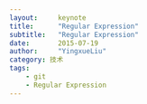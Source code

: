 ```yaml
---
layout:     keynote
title:      "Regular Expression"
subtitle:   "Regular Expression"
date:       2015-07-19
author:     "YingxueLiu"
category: 技术
tags:
    - git
    - Regular Expression
---
```


